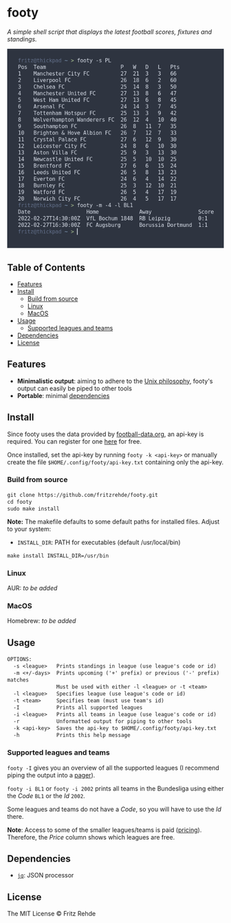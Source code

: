 # footy

<i>A simple shell script that displays the latest football scores, fixtures and standings.</i>

<img src="https://raw.githubusercontent.com/fritzrehde/i/master/footy/footy-preview.png" width=600>

## Table of Contents

- [Features](#features)
- [Install](#install)
	- [Build from source](#build-from-source)
	- [Linux](#linux)
	- [MacOS](#macos)
- [Usage](#usage)
	- [Supported leagues and teams](#supported-leagues-and-teams)
- [Dependencies](#dependencies)
- [License](#license)

## Features

- **Minimalistic output**: aiming to adhere to the [Unix philosophy](https://en.wikipedia.org/wiki/Unix_philosophy), footy's output can easily be piped to other tools
- **Portable**: minimal [dependencies](#dependencies)

## Install

Since footy uses the data provided by [football-data.org](https://www.football-data.org/), an api-key is required.
You can register for one [here](https://www.football-data.org/client/register) for free.

Once installed, set the api-key by running `footy -k <api-key>` or manually create the file `$HOME/.config/footy/api-key.txt` containing only the api-key.  

### Build from source
```shell
git clone https://github.com/fritzrehde/footy.git
cd footy
sudo make install
```

**Note:** The makefile defaults to some default paths for installed files. Adjust to your system:

- `INSTALL_DIR`: PATH for executables (default /usr/local/bin)

```shell
make install INSTALL_DIR=/usr/bin
```

### Linux
AUR: *to be added*

### MacOS
Homebrew: *to be added*


## Usage
```text
OPTIONS:
  -s <league>   Prints standings in league (use league's code or id)
  -m <+/-days>  Prints upcoming ('+' prefix) or previous ('-' prefix) matches 
                Must be used with either -l <league> or -t <team>
  -l <league>   Specifies league (use league's code or id)
  -t <team>     Specifies team (must use team's id)
  -I            Prints all supported leagues
  -i <league>   Prints all teams in league (use league's code or id)
  -r            Unformatted output for piping to other tools
  -k <api-key>  Saves the api-key to $HOME/.config/footy/api-key.txt
  -h            Prints this help message
```

### Supported leagues and teams
`footy -I` gives you an overview of all the supported leagues (I recommend piping the output into a [pager](https://man7.org/linux/man-pages/man1/less.1.html)).

`footy -i BL1` or `footy -i 2002` prints all teams in the Bundesliga using either the *Code* `BL1` or the *Id* `2002`.

Some leagues and teams do not have a *Code*, so you will have to use the *Id* there.

**Note**: Access to some of the smaller leagues/teams is paid ([pricing](https://www.football-data.org/coverage)). Therefore, the *Price* column shows which leagues are free.

## Dependencies

- [`jq`](https://stedolan.github.io/jq/): JSON processor

## License

The MIT License © Fritz Rehde
